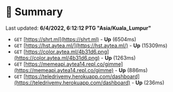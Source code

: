 # 📖 Summary
Last updated: **6/4/2022, 6:12:12 PTG "Asia/Kuala_Lumpur"**

- `GET` [https://shrt.ml](https://shrt.ml) - **Up** (6504ms)
- `GET` [https://hst.aytea.ml/](https://hst.aytea.ml/) - **Up** (15309ms)
- `GET` [https://color.aytea.ml/4b31d6.png](https://color.aytea.ml/4b31d6.png) - **Up** (1263ms)
- `GET` [https://memeapi.aytea14.repl.co/gimme](https://memeapi.aytea14.repl.co/gimme) - **Up** (886ms)
- `GET` [https://teledrivemy.herokuapp.com/dashboard](https://teledrivemy.herokuapp.com/dashboard) - **Up** (236ms)
